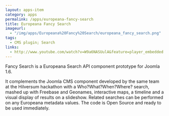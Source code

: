 ```yaml
---
layout: apps-item
category: apps
permalink: /apps/europeana-fancy-search
title: Europeana Fancy Search
imageurl:
  - "/img/apps/Europeana%20Fancy%20Search/europeana_fancy_search.png"
tags:
  - CMS plugin; Search
links:
  - http://www.youtube.com/watch?v=W9a6NASUulA&feature=player_embedded
---
```


Fancy Search is a Europeana Search API component prototype for Joomla 1.6.

 It complements the Joomla CMS component developed by the same team at the Hilversum hackathon with a Who?What?When?Where? search, mashed up with Freebase and Geonames, interactive maps, a timeline and a visual display of results on a slideshow. Related searches can be performed on any Europeana metadata values. The code is Open Source and ready to be used immediately.

